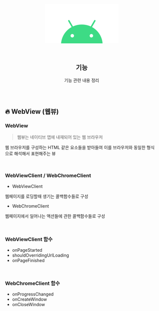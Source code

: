 <div align="center">
  <p>
    <img src="../README.assets/android.png">
  </p>
  <br>
  <h2>기능</h2>
  <p>기능 관련 내용 정리</p>
  <br>
  <br>
</div>






## 🔥 WebView (웹뷰)

### WebView

> 웹뷰는 네이티브 앱에 내재되어 있는 웹 브라우저

웹 브라우저를 구성하는 HTML 같은 요소들을 받아들여 이를 브라우저와 동일한 형식으로 해석해서 표현해주는 뷰

<br>

### WebViewClient / WebChromeClient

- WebViewClient

웹페이지를 로딩할때 생기는 콜백함수들로 구성

- WebChromeClient

웹페이지에서 일어나는 액션들에 관한 콜백함수들로 구성

<br>

### WebViewClient 함수

- onPageStarted
- shouldOverridingUrlLoading
- onPageFinished

<br>

### WebChromeClient 함수

- onProgressChanged
- onCreateWindow
- onCloseWindow
